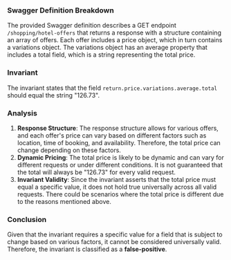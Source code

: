 ### Swagger Definition Breakdown
The provided Swagger definition describes a GET endpoint `/shopping/hotel-offers` that returns a response with a structure containing an array of offers. Each offer includes a price object, which in turn contains a variations object. The variations object has an average property that includes a total field, which is a string representing the total price.

### Invariant
The invariant states that the field `return.price.variations.average.total` should equal the string "126.73".

### Analysis
1. **Response Structure**: The response structure allows for various offers, and each offer's price can vary based on different factors such as location, time of booking, and availability. Therefore, the total price can change depending on these factors.
2. **Dynamic Pricing**: The total price is likely to be dynamic and can vary for different requests or under different conditions. It is not guaranteed that the total will always be "126.73" for every valid request.
3. **Invariant Validity**: Since the invariant asserts that the total price must equal a specific value, it does not hold true universally across all valid requests. There could be scenarios where the total price is different due to the reasons mentioned above.

### Conclusion
Given that the invariant requires a specific value for a field that is subject to change based on various factors, it cannot be considered universally valid. Therefore, the invariant is classified as a **false-positive**.
